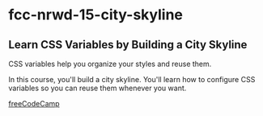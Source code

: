 # fcc-nrwd-15-city-skyline

## Learn CSS Variables by Building a City Skyline

CSS variables help you organize your styles and reuse them.

In this course, you'll build a city skyline. You'll learn how to configure CSS variables so you can reuse them whenever you want.

[freeCodeCamp](https://www.freecodecamp.org/learn/2022/responsive-web-design/)